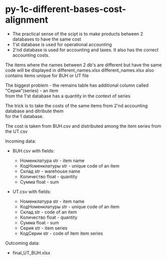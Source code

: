 # py-1c-different-bases-cost-alignment  
* The practical sense of the scipt is to make products between 2 databases to have the same cost  
 * 1'st database is used for operational accounting   
 * 2'nd database is used for accounting and taxes. It also has the correct accounting costs.  


The items where the names between 2 db's are different but have the same code will be displayed in different_names.xlsx
different_names.xlsx also contains items unique for BUH or UT file

The biggest problem - the remains table has additional column called "Серия"(series) - an item  
from the 1'st database has a quantity in the context of series  


The trick is to take the costs of the same items from 2'nd accounting database and ditribute them  
for the 1 database.  


The cost is taken from BUH.csv and distributed among the item series from the UT.csv  


Incoming data:  
* BUH.csv with fields:  
    * Номенклатура	str     - item name  
    * КодНоменклатуры str     - unique code of an item  
    * Склад	        str     - warehouse name  
    * Количество	    float   - quantity   
    * Сумма           float   - sum  
    
* UT.csv with fields:  
    * Номенклатура    str     - item name	  
    * КодНоменклатуры	str     - unique code of an item  
    * Склад	        str     - code of an item  
    * Количество	    float   - quantity   
    * Сумма	        float   - sum  
    * Серия	        str     - item series  
    * КодСерии        str     - code of item item series  
 
 
Outcoming data:  
* final_UT_BUH.xlsx    

